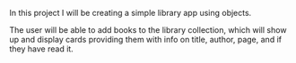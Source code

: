 In this project I will be creating a simple library app using objects.

The user will be able to add books to the library collection, which will show up and display cards providing them with info on title, author, page, and if they have read it.